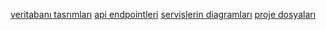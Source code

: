 [veritabanı tasrımları](./Docs/db-diagrams/)
[api endpointleri](./Docs/endpoints/)
[servislerin diagramları](./Docs/services-diagrams/)
[proje dosyaları](./project/)
